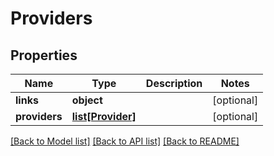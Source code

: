 # Providers

## Properties
Name | Type | Description | Notes
------------ | ------------- | ------------- | -------------
**links** | **object** |  | [optional] 
**providers** | [**list[Provider]**](Provider.md) |  | [optional] 

[[Back to Model list]](../README.md#documentation-for-models) [[Back to API list]](../README.md#documentation-for-api-endpoints) [[Back to README]](../README.md)


